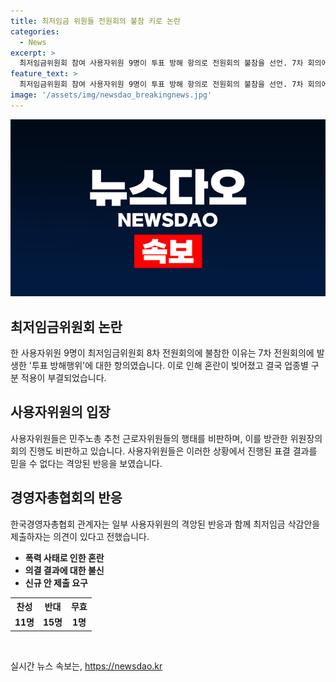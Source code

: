 ```yaml
---
title: 최저임금 위원들 전원회의 불참 키로 논란
categories:
  - News
excerpt: >
  최저임금위원회 참여 사용자위원 9명이 투표 방해 항의로 전원회의 불참을 선언. 7차 회의에서 발생한 투표 방해행위에 대한 불만으로, 투표 과정 중 근로자위원 간 물리적 충돌 발생. 이에 업종별 최저임금 구분 적용 부결. 사용자위원들은 민주노총 추천 근로자위원의 행태를 비판하며, 회의의 불공정성에 대한 우려 피력. 이에 경영자총협회 관계자는 재개된 전원회의에서 최저임금 삭감안 제출 의견도 제기될 것으로 전망.
feature_text: >
  최저임금위원회 참여 사용자위원 9명이 투표 방해 항의로 전원회의 불참을 선언. 7차 회의에서 발생한 투표 방해행위에 대한 불만으로, 투표 과정 중 근로자위원 간 물리적 충돌 발생. 이에 업종별 최저임금 구분 적용 부결. 사용자위원들은 민주노총 추천 근로자위원의 행태를 비판하며, 회의의 불공정성에 대한 우려 피력. 이에 경영자총협회 관계자는 재개된 전원회의에서 최저임금 삭감안 제출 의견도 제기될 것으로 전망.
image: '/assets/img/newsdao_breakingnews.jpg'
---
```


<p><img src="/assets/img/newsdao_breakingnews.jpg" alt="ontimetimes 속보" /></p>

<h2 data-ke-size="size26">최저임금위원회 논란</h2>

<p data-ke-size="size16">한 사용자위원 9명이 최저임금위원회 8차 전원회의에 불참한 이유는 7차 전원회의에 발생한 '투표 방해행위'에 대한 항의였습니다. 이로 인해 혼란이 빚어졌고 결국 업종별 구분 적용이 부결되었습니다.</p>

<h2 data-ke-size="size26">사용자위원의 입장</h2>

<p data-ke-size="size16">사용자위원들은 민주노총 추천 근로자위원들의 행태를 비판하며, 이를 방관한 위원장의 회의 진행도 비판하고 있습니다. 사용자위원들은 이러한 상황에서 진행된 표결 결과를 믿을 수 없다는 격앙된 반응을 보였습니다.</p>

<h2 data-ke-size="size26">경영자총협회의 반응</h2>

<p data-ke-size="size16">한국경영자총협회 관계자는 일부 사용자위원의 격앙된 반응과 함께 최저임금 삭감안을 제출하자는 의견이 있다고 전했습니다.</p>

<ul>
  <li><b>폭력 사태로 인한 혼란</b></li>
  <li><b>의결 결과에 대한 불신</b></li>
  <li><b>신규 안 제출 요구</b></li>
</ul>

<table>
  <tr>
    <th scope="col">찬성</th>
    <th scope="col">반대</th>
    <th scope="col">무효</th>
  </tr>
  <tr>
    <td style="text-align: center; height: 17px;"><b>11명</b></td>
    <td style="text-align: center; height: 17px;"><b>15명</b></td>
    <td style="text-align: center; height: 17px;"><b>1명</b></td>
  </tr>
</table>

<p data-ke-size="size16">&nbsp;</p>
실시간 뉴스 속보는, <a href="https://newsdao.kr" rel="dofollow">https://newsdao.kr</a>


